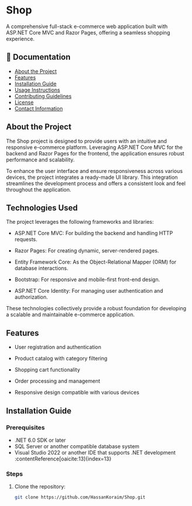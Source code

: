 # Shop

A comprehensive full-stack e-commerce web application built with ASP.NET Core MVC and Razor Pages, offering a seamless shopping experience.

## 📄 Documentation

- [About the Project](#about-the-project)
- [Features](#features)
- [Installation Guide](#installation-guide)
- [Usage Instructions](#usage-instructions)
- [Contributing Guidelines](#contributing-guidelines)
- [License](#license)
- [Contact Information](#contact-information)

## About the Project

The Shop project is designed to provide users with an intuitive and responsive e-commerce platform. Leveraging ASP.NET Core MVC for the backend and Razor Pages for the frontend, the application ensures robust performance and scalability.​

To enhance the user interface and ensure responsiveness across various devices, the project integrates a ready-made UI library. This integration streamlines the development process and offers a consistent look and feel throughout the application.
## Technologies Used
The project leverages the following frameworks and libraries:​

- ASP.NET Core MVC: For building the backend and handling HTTP requests.

- Razor Pages: For creating dynamic, server-rendered pages.

- Entity Framework Core: As the Object-Relational Mapper (ORM) for database interactions.

- Bootstrap: For responsive and mobile-first front-end design.

- ASP.NET Core Identity: For managing user authentication and authorization.​

These technologies collectively provide a robust foundation for developing a scalable and maintainable e-commerce application.

## Features

- User registration and authentication

- Product catalog with category filtering

- Shopping cart functionality

- Order processing and management

- Responsive design compatible with various devices

## Installation Guide

### Prerequisites

- .NET 6.0 SDK or later
- SQL Server or another compatible database system
- Visual Studio 2022 or another IDE that supports .NET development&#8203;:contentReference[oaicite:13]{index=13}

### Steps

1. Clone the repository:
   ```bash
   git clone https://github.com/HassanKoraim/Shop.git
